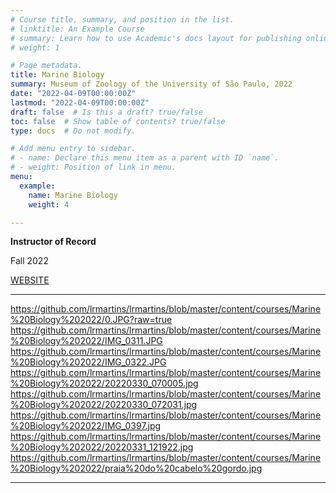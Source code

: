 ```yaml
---
# Course title, summary, and position in the list.
# linktitle: An Example Course
# summary: Learn how to use Academic's docs layout for publishing online courses, software documentation, and tutorials.
# weight: 1

# Page metadata.
title: Marine Biology
summary: Museum of Zoology of the University of São Paulo, 2022
date: "2022-04-09T00:00:00Z"
lastmod: "2022-04-09T00:00:00Z"
draft: false  # Is this a draft? true/false
toc: false  # Show table of contents? true/false
type: docs  # Do not modify.

# Add menu entry to sidebar.
# - name: Declare this menu item as a parent with ID `name`.
# - weight: Position of link in menu.
menu:
  example:
    name: Marine Biology
    weight: 4

---
```

**Instructor of Record**

Fall 2022

[WEBSITE](https://www.mz.usp.br)

---

https://github.com/lrmartins/lrmartins/blob/master/content/courses/Marine%20Biology%202022/0.JPG?raw=true
https://github.com/lrmartins/lrmartins/blob/master/content/courses/Marine%20Biology%202022/IMG_0311.JPG
https://github.com/lrmartins/lrmartins/blob/master/content/courses/Marine%20Biology%202022/IMG_0322.JPG
https://github.com/lrmartins/lrmartins/blob/master/content/courses/Marine%20Biology%202022/20220330_070005.jpg
https://github.com/lrmartins/lrmartins/blob/master/content/courses/Marine%20Biology%202022/20220330_072031.jpg
https://github.com/lrmartins/lrmartins/blob/master/content/courses/Marine%20Biology%202022/IMG_0397.jpg
https://github.com/lrmartins/lrmartins/blob/master/content/courses/Marine%20Biology%202022/20220331_121922.jpg
https://github.com/lrmartins/lrmartins/blob/master/content/courses/Marine%20Biology%202022/praia%20do%20cabelo%20gordo.jpg

---
